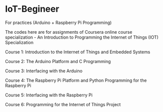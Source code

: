 # IoT-Begineer
For practices (Arduino + Raspberry Pi Programming)

The codes here are for assignments of Coursera online course specialization - An Introduction to Programming the Internet of Things (IOT) Specialization

Course 1: Introduction to the Internet of Things and Embedded Systems

Course 2: The Arduino Platform and C Programming

Course 3: Interfacing with the Arduino

Course 4: The Raspberry Pi Platform and Python Programming for the Raspberry Pi

Course 5: Interfacing with the Raspberry Pi

Course 6: Programming for the Internet of Things Project
